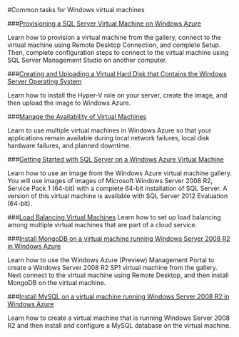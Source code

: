 <properties umbracoNaviHide="0" pageTitle="Common tasks" metaKeywords="Windows Azure , configure cloud service" metaDescription="Windows Tutorials." linkid="manage-windows-how-to-guide-storage-accounts" urlDisplayName="How to: storage accounts" headerExpose="" footerExpose="" disqusComments="1" />
#Common tasks for Windows virtual machines

<div chunk="../../Shared/Chunks/disclaimer.md" />

###[Provisioning a SQL Server Virtual Machine on Windows Azure](/en-us/manage/windows/common-tasks/install-sql-server/)

Learn how to provision a virtual machine from the gallery, connect to the virtual machine using Remote Desktop Connection, and complete Setup. Then, complete configuration steps to connect to the virtual machine using SQL Server Management Studio on another computer.

###[Creating and Uploading a Virtual Hard Disk that Contains the Windows Server Operating System](/en-us/manage/windows/common-tasks/upload-a-vhd/)
 
Learn how to install the Hyper-V role on your server, create the image, and then upload the image to Windows Azure. 

###[Manage the Availability of Virtual Machines](/en-us/manage/windows/common-tasks/manage-vm-availability/)

Learn to use multiple virtual machines in Windows Azure so that your applications remain available during local network failures, local disk hardware failures, and planned downtime.


###[Getting Started with SQL Server on a Windows Azure Virtual Machine](/en-us/manage/windows/common-tasks/sql-server-on-a-vm/)

Learn how to use an image from the Windows Azure virtual machine gallery. You will use images of images of Microsoft Windows Server 2008 R2, Service Pack 1 (64-bit) with  a complete 64-bit installation of SQL Server. A version of this virtual machine is available with SQL Server 2012 Evaluation (64-bit).

###[Load Balancing Virtual Machines](/en-us/manage/windows/common-tasks/how-to-load-balance-virtual-machines/)
Learn how to set up load balancing among multiple virtual machines that are part of a cloud service.

###[Install MongoDB on a virtual machine running Windows Server 2008 R2 in Windows Azure](/en-us/manage/windows/common-tasks/install-mongodb/)

Learn how to use the Windows Azure (Preview) Management Portal to create a Windows Server 2008 R2 SP1 virtual machine from the gallery. Next connect to the virtual machine using Remote Desktop, and then install MongoDB on the virtual machine.

###[Install MySQL on a virtual machine running Windows Server 2008 R2 in Windows Azure](/en-us/manage/windows/common-tasks/install-mysql/)

Learn how to create a virtual machine that is running Windows Server 2008 R2 and then install and configure a MySQL database on the virtual machine.

